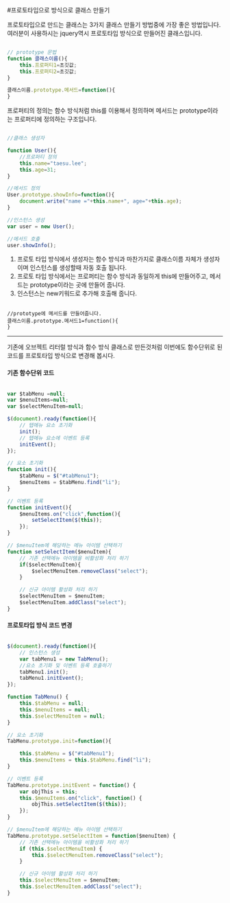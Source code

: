 #프로토타입으로 방식으로 클래스 만들기

프로토타입으로 만드는 클래스는 3가지 클래스 만들기 방법중에 가장 좋은 방법입니다. 여러분이 사용하시는 jquery역시 프로토타입 방식으로 만들어진 클래스입니다.

```javascript 

// prototype 문법
function 클래스이름(){
	this.프로퍼티1=초깃값;
	this.프로퍼티2=초깃값;	
}

클래스이름.prototype.메서드=function(){
}

```

프로퍼티의 정의는 함수 방식처럼 this를 이용해서 정의하며 메서드는 prototype이라는 프로퍼티에 정의하는 구조입니다.

```javascript

//클래스 생성자

function User(){
	//프로퍼티 정의
	this.name="taesu.lee";
	this.age=31;
}

//메서드 정의
User.prototype.showInfo=function(){
	document.write("name ="+this.name+", age="+this.age);
}

//인스턴스 생성
var user = new User();

//메서드 호출
user.showInfo();

```

1. 프로토 타입 방식에서 생성자는 함수 방식과 마찬가지로 클래스이름 자체가 생성자이며 인스턴스를 생성할때 자동 호출 됩니다.
2. 프로토 타입 방식에서는 프로퍼티는 함수 방식과 동일하게 this에 만들어주고, 메서드는 prototype이라는 곳에 만들어 줍니다.
3. 인스턴스는 new키워드로 추가해 호출해 줍니다.

```javscript

//prototype에 메서드를 만들어줍니다.
클래스이름.prototype.메서드1=function(){
}

```

---

기존에 오브젝트 리터럴 방식과 함수 방식 클래스로 만든것처럼 이번에도 함수단위로 된 코드를 프로토타입 방식으로 변경해 봅시다.

#### 기존 함수단위 코드
```javascript

var $tabMenu =null;
var $menuItems=null;
var $selectMenuItem=null;

$(document).ready(function(){
	// 탭메뉴 요소 초기화
	init();
	// 탭메뉴 요소에 이벤트 등록
	initEvent();
});

// 요소 초기화
function init(){
	$tabMenu = $("#tabMenu1");
	$menuItems = $tabMenu.find("li");
}

// 이벤트 등록
function initEvent(){
	$menuItems.on("click",function(){
		setSelectItem($(this));
	});
}

// $menuItem에 해당하는 메뉴 아이템 선택하기
function setSelectItem($menuItem){
	// 기존 선택메뉴 아이템을 비활성화 처리 하기
	if($selectMenuItem){
		$selectMenuItem.removeClass("select");
	}

	// 신규 아이템 활성화 처리 하기
	$selectMenuItem = $menuItem;
	$selectMenuItem.addClass("select");
}

```
#### 프로토타입 방식 코드 변경
```javascript

$(document).ready(function(){
	// 인스턴스 생성
	var tabMenu1 = new TabMenu();
	//요소 초기화 및 이벤트 등록 호출하기
	tabMenu1.init();
	tabMenu1.initEvent();
});

function TabMenu() {
	this.$tabMenu = null;
	this.$menuItems = null;
	this.$selectMenuItem = null;
}

// 요소 초기화
TabMenu.prototype.init=function(){

	this.$tabMenu = $("#tabMenu1");
	this.$menuItems = this.$tabMenu.find("li");
}

// 이벤트 등록
TabMenu.prototype.initEvent = function() {
	var objThis = this;
	this.$menuItems.on("click", function() {
		objThis.setSelectItem($(this));
	});
}

// $menuItem에 해당하는 메뉴 아이템 선택하기
TabMenu.prototype.setSelectItem = function($menuItem) {
	// 기존 선택메뉴 아이템을 비활성화 처리 하기
	if (this.$selectMenuItem) {
		this.$selectMenuItem.removeClass("select");
	}

	// 신규 아이템 활성화 처리 하기
	this.$selectMenuItem = $menuItem;
	this.$selectMenuItem.addClass("select");
}

```




